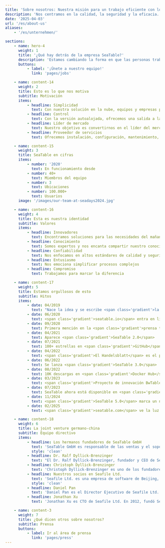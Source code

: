 ```yaml
---
title: 'Sobre nosotros: Nuestra misión para un trabajo eficiente con los datos | SeaTable'
description: 'Nos centramos en la calidad, la seguridad y la eficacia. Conozca a nuestro equipo y nuestra misión de convertirnos en líderes del mercado europeo.'
date: '2025-04-03'
url: '/es/about-us'
aliases:
    - '/es/unternehmen/'

sections:
    - name: hero-4
      weight: 1
      title: '¿Qué hay detrás de la empresa SeaTable?'
      description: 'Estamos cambiando la forma en que las personas trabajarán con datos en el futuro.'
      buttons:
          - label: '¡Únete a nuestro equipo!'
            link: 'pages/jobs'

    - name: content-14
      weight: 2
      title: Esto es lo que nos motiva
      subtitle: Motivación
      items:
          - headline: Simplicidad
            text: Con nuestra solución en la nube, equipos y empresas pueden organizar sus datos e información más eficientemente en minutos y sin conocimientos técnicos
          - headline: Control
            text: Con la versión autoalojada, ofrecemos una salida a la dependencia. Toma el control total de tus datos y procesos.
          - headline: Líder de mercado
            text: Nuestro objetivo es convertirnos en el líder del mercado europeo en soluciones low-code. Trabajamos cada día para lograrlo.
          - headline: Proveedor de servicios
            text: Ofrecemos instalación, configuración, mantenimiento, formación y operación para empresas de todos los tamaños.

    - name: content-15
      weight: 3
      title: SeaTable en cifras
      items:
          - number: '2020'
            text: En funcionamiento desde
          - number: 40+
            text: Miembros del equipo
          - number: 3
            text: Ubicaciones
          - number: 100.000+
            text: Usuarios
      image: '/images/our-team-at-seadays2024.jpg'

    - name: content-16
      weight: 4
      title: Esta es nuestra identidad
      subtitle: Valores
      items:
          - headline: Innovadores
            text: Encontramos soluciones para las necesidades del mañana
          - headline: Conocimiento
            text: Somos expertos y nos encanta compartir nuestro conocimiento
          - headline: Confiabilidad
            text: Nos enfocamos en altos estándares de calidad y seguridad de datos
          - headline: Entusiasmo
            text: Nos emociona simplificar procesos complejos
          - headline: Compromiso
            text: Trabajamos para marcar la diferencia

    - name: content-17
      weight: 5
      title: Estamos orgullosos de esto
      subtitle: Hitos
      items:
          - date: 04/2019
            text: "Nace la idea y se escribe <span class='gradient'>la primera línea de código fuente</span>"
          - date: 06/2020
            text: <span class='gradient'>seatable.io</span> entra en línea
          - date: 09/2020
            text: Primera mención en la <span class='gradient'>prensa tecnológica alemana</span>
          - date: 04/2021
            text: Aparece <span class='gradient'>SeaTable 2.0</span>
          - date: 07/2021
            text: 100+ estrellas en <span class='gradient'>GitHub</span>
          - date: 04/2022
            text: <span class='gradient'>El Handelsblatt</span> es el primer periódico nacional alemán en informar sobre SeaTable
          - date: 06/2022
            text: Se lanza <span class='gradient'>SeaTable 3.0</span>
          - date: 08/2022
            text: 10K descargas en <span class='gradient'>Docker Hub</span>
          - date: 03/2023
            text: <span class='gradient'>Proyecto de innovación BwTable</span> con las fuerzas armadas alemanas
          - date: 07/2023
            text: SeaTable ahora está disponible en <span class='gradient'>6 idiomas diferentes</span>
          - date: 11/2024
            text: <span class='gradient'>SeaTable 5.0</span> marca un nuevo hito en el mundo no-code
          - date: 02/2025
            text: <span class='gradient'>seatable.com</span> ve la luz

    - name: content-18
      weight: 6
      title: La joint venture germano-china
      subtitle: Equipo directivo
      items:
          - headline: Los hermanos fundadores de SeaTable GmbH
            text: 'SeaTable GmbH es responsable de las ventas y el soporte de SeaTable, así como de la operación de SeaTable Cloud.<br/><br/> SeaTable GmbH fue fundada en julio de 2020 por los hermanos Dr. Ralf Dyllick-Brenzinger y Christoph Dyllick-Brenzinger. También son los directores generales de la empresa.'
            style: 'clean'
          - headline: Dr. Ralf Dyllick-Brenzinger
            text: "El Dr. Ralf Dyllick-Brenzinger, fundador y CEO de SeaTable, es un ex consultor de gestión del Boston Consulting Group. Su enfoque de consultoría fue en finanzas, lo que lo llevó a proyectos en los Emiratos Árabes Unidos. En 2014, fundó datamate GmbH & Co. KG junto con su hermano Christoph para distribuir tanto sistemas de servidores de código abierto como la solución de nube privada Seafile Server.<br/><br/>Ralf estudió administración de empresas en la Universidad de St. Gallen y recibió su doctorado de la École Polytechnique Fédérale de Lausanne (EPFL) por su tesis titulada 'Formación de estrategias energéticas en Oriente Medio y África del Norte'."
          - headline: Christoph Dyllick-Brenzinger
            text: 'Christoph Dyllick-Brenzinger es uno de los fundadores y Director de Producto de SeaTable. Después de varios años como consultor de gestión en el entorno SAP para grandes corporaciones europeas, fundó la empresa conjunta datamate GmbH & Co. KG.<br/><br/>Christoph estudió economía en la Universidad de Mannheim y ha sido un entusiasta desarrollador de software desde su juventud. En 2000, con solo 17 años (y como el participante más joven del campo), ganó el título de Campeón Europeo de Mensajeros en Bicicleta por equipos.'
          - headline: Nuestros socios en Seafile Ltd.
            text: 'Seafile Ltd. es una empresa de software de Beijing, China. Seafile Ltd. ha estado desarrollando la aplicación low-code SeaTable desde 2019. Seafile Ltd. fue fundada por Daniel Pan y Jonathan Xu en 2012 para comercializar el software desarrollado internamente Seafile Server.<br/><br/>Seafile Server es una solución empresarial de sincronización y compartición de archivos que es particularmente popular en el sector universitario y de investigación europeo. Seafile Server está disponible en dos ediciones. La Edición Comunitaria de Seafile Server es de código abierto; la Edición Profesional de Seafile Server se distribuye bajo una licencia propietaria.<br/><br/>Seafile Ltd. posee el 50 por ciento de las acciones de SeaTable GmbH. No participa directa ni indirectamente en la gestión.'
            style: 'clean'
          - headline: Daniel Pan
            text: 'Daniel Pan es el Director Ejecutivo de Seafile Ltd. Solo dos años después de terminar sus estudios, fundó Seafile Ltd junto con Jonathan Xu. Durante sus estudios, los dos futuros fundadores ya habían comenzado a desarrollar su propia solución de sincronización de archivos.<br/><br/>Daniel es egresado de la Universidad Tsinghua en Beijing, China.'
          - headline: Jonathan Xu
            text: 'Jonathan Xu es CTO de Seafile Ltd. En 2012, fundó Seafile Ltd. junto con Daniel Pan para seguir desarrollando y comercializando el software de sincronización de archivos Seafile, en el que los dos habían estado trabajando juntos desde sus días universitarios.<br/><br/>Jonathan es egresado de la Universidad Tsinghua en Beijing, China.'

    - name: content-3
      weight: 7
      title: ¿Qué dicen otros sobre nosotros?
      subtitle: Prensa
      buttons:
          - label: Ir al área de prensa
            link: 'pages/press'
---
```

